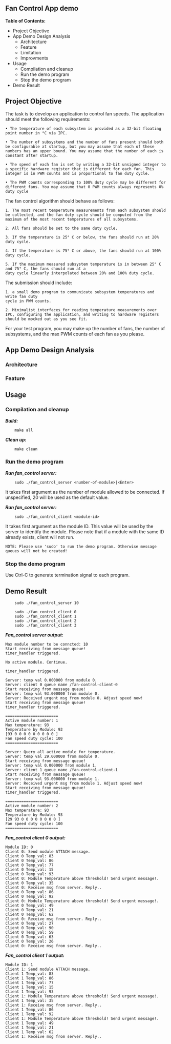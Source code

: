 ## Fan Control App demo 

**Table of Contents:**
- Project Objective
- App Demo Design Analysis
  - Architecture
  - Feature
  - Limitation
  - Improvments
- Usage 
  - Compilation and cleanup
  - Run the demo program
  - Stop the demo program
- Demo Result




## Project Objective
The task is to develop an application to control fan speeds. The application should meet the following
requirements:

    • The temperature of each subsystem is provided as a 32-bit floating point number in °C via IPC.

    • The number of subsystems and the number of fans present should both be configurable at startup, but you may assume that each of these numbers has an upper bound. You may assume that the number of each is constant after startup.

    • The speed of each fan is set by writing a 32-bit unsigned integer to a specific hardware register that is different for each fan. This integer is in PWM counts and is proportional to fan duty cycle.

    • The PWM counts corresponding to 100% duty cycle may be different for different fans. You may assume that 0 PWM counts always represents 0% duty cycle

The fan control algorithm should behave as follows:

    1. The most recent temperature measurements from each subsystem should be collected, and the fan duty cycle should be computed from the maximum of the most recent temperatures of all subsystems.

    2. All fans should be set to the same duty cycle.

    3. If the temperature is 25° C or below, the fans should run at 20% duty cycle.

    4. If the temperature is 75° C or above, the fans should run at 100% duty cycle.

    5. If the maximum measured subsystem temperature is in between 25° C and 75° C, the fans should run at a
    duty cycle linearly interpolated between 20% and 100% duty cycle.

The submission should include:

    1. a small demo program to communicate subsystem temperatures and write fan duty
    cycle in PWM counts. 

    2. Minimalist interfaces for reading temperature measurements over IPC, configuring the application, and writing to hardware registers should be mocked out as you see fit. 

For your test program, you
may make up the number of fans, the number of subsystems, and the max PWM counts of each fan as you
please.

## App Demo Design Analysis
### Architecture

### Feature

## Usage
### Compilation and cleanup
***Build:***
```
    make all
```

***Clean up:***
```
    make clean
```

### Run the demo program
***Run fan_control server:***
```
    sudo ./fan_control_server <number-of-module>|<Enter>
```
It takes first argument as the number of module allowed to be connected. If unspecified, 20 will be used as the default value. 

***Run fan_control server:***
```
    sudo ./fan_control_client <module-id>
```
It takes first argument as the module ID. This value will be used by the server to identify the module. Please note that if a module with the same ID already exists, client will not run.

```NOTE: Please use 'sudo' to run the demo program. Otherwise message queues will not be created!```

### Stop the demo program

Use Ctrl-C to generate termination signal to each program.

## Demo Result
```
    sudo ./fan_control_server 10

    sudo ./fan_control_client 0
    sudo ./fan_control_client 1
    sudo ./fan_control_client 2
    sudo ./fan_control_client 3
```

***Fan_control server output:***
```
Max module number to be conncted: 10
Start receiving from message queue!
timer_handler triggered.

No active module. Continue.

timer_handler triggered.

Server: temp val 0.000000 from module 0.
Server: client 0 queue name /fan-control-client-0
Start receiving from message queue!
Server: temp val 93.000000 from module 0.
Server: Received urgent msg from module 0. Adjust speed now!
Start receiving from message queue!
timer_handler triggered.

=======================
Active module number: 1
Max temperature: 93
Temperature by Module: 93
[93 0 0 0 0 0 0 0 0 0 ]
Fan speed duty cycle: 100
=======================

Server: Query all active module for temperature.
Server: temp val 29.000000 from module 0.
Start receiving from message queue!
Server: temp val 0.000000 from module 1.
Server: client 1 queue name /fan-control-client-1
Start receiving from message queue!
Server: temp val 93.000000 from module 1.
Server: Received urgent msg from module 1. Adjust speed now!
Start receiving from message queue!
timer_handler triggered.

=======================
Active module number: 2
Max temperature: 93
Temperature by Module: 93
[29 93 0 0 0 0 0 0 0 0 ]
Fan speed duty cycle: 100
=======================

```

***Fan_control client 0 output:***
```
Module ID: 0
Client 0: Send module ATTACH message.
Client 0 Temp_val: 83
Client 0 Temp_val: 86
Client 0 Temp_val: 77
Client 0 Temp_val: 15
Client 0 Temp_val: 93
Client 0: Module Temperature above threshold! Send urgent message!.
Client 0 Temp_val: 35
Client 0: Receive msg from server. Reply..
Client 0 Temp_val: 86
Client 0 Temp_val: 92
Client 0: Module Temperature above threshold! Send urgent message!.
Client 0 Temp_val: 49
Client 0 Temp_val: 21
Client 0 Temp_val: 62
Client 0: Receive msg from server. Reply..
Client 0 Temp_val: 27
Client 0 Temp_val: 90
Client 0 Temp_val: 59
Client 0 Temp_val: 63
Client 0 Temp_val: 26
Client 0: Receive msg from server. Reply..
```

***Fan_control client 1 output:***
```
Module ID: 1
Client 1: Send module ATTACH message.
Client 1 Temp_val: 83
Client 1 Temp_val: 86
Client 1 Temp_val: 77
Client 1 Temp_val: 15
Client 1 Temp_val: 93
Client 1: Module Temperature above threshold! Send urgent message!.
Client 1 Temp_val: 35
Client 1: Receive msg from server. Reply..
Client 1 Temp_val: 86
Client 1 Temp_val: 92
Client 1: Module Temperature above threshold! Send urgent message!.
Client 1 Temp_val: 49
Client 1 Temp_val: 21
Client 1 Temp_val: 62
Client 1: Receive msg from server. Reply..

```
